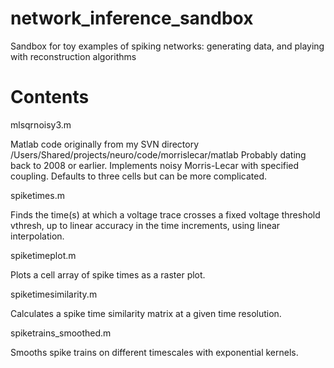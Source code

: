 # network_inference_sandbox
Sandbox for toy examples of spiking networks: generating data, and playing with reconstruction algorithms

# Contents

mlsqrnoisy3.m

Matlab code originally from my SVN directory /Users/Shared/projects/neuro/code/morrislecar/matlab
Probably dating back to 2008 or earlier.  Implements noisy Morris-Lecar with specified coupling.
Defaults to three cells but can be more complicated.  

spiketimes.m

Finds the time(s) at which a voltage trace crosses a fixed voltage threshold
vthresh, up to linear accuracy in the time increments, using linear
interpolation.

spiketimeplot.m 

Plots a cell array of spike times as a raster plot.

spiketimesimilarity.m

Calculates a spike time similarity matrix at a given time resolution. 

spiketrains_smoothed.m

Smooths spike trains on different timescales with exponential kernels.

